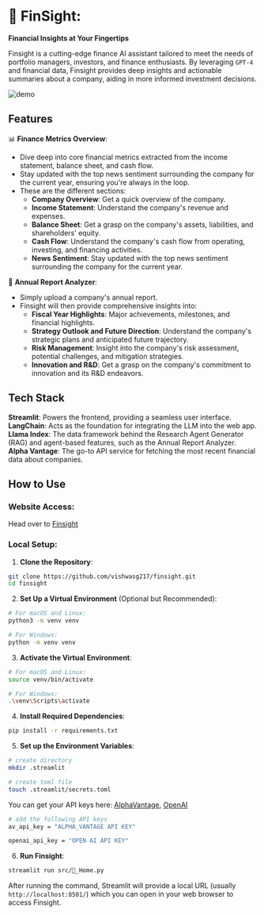 

# 💸 FinSight: 
**Financial Insights at Your Fingertips**

Finsight is a cutting-edge finance AI assistant tailored to meet the needs of portfolio managers, investors, and finance enthusiasts. By leveraging `GPT-4` and financial data, Finsight provides deep insights and actionable summaries about a company, aiding in more informed investment decisions.

![demo](docs/demo.gif)

## Features
📊 **Finance Metrics Overview**:
- Dive deep into core financial metrics extracted from the income statement, balance sheet, and cash flow.
- Stay updated with the top news sentiment surrounding the company for the current year, ensuring you're always in the loop.
- These are the different sections:
  - **Company Overview**: Get a quick overview of the company.
  - **Income Statement**: Understand the company's revenue and expenses.
  - **Balance Sheet**: Get a grasp on the company's assets, liabilities, and shareholders' equity.
  - **Cash Flow**: Understand the company's cash flow from operating, investing, and financing activities.
  - **News Sentiment**: Stay updated with the top news sentiment surrounding the company for the current year.

📄 **Annual Report Analyzer**:
- Simply upload a company's annual report.
- Finsight will then provide comprehensive insights into:
  - **Fiscal Year Highlights**: Major achievements, milestones, and financial highlights.
  - **Strategy Outlook and Future Direction**: Understand the company's strategic plans and anticipated future trajectory.
  - **Risk Management**: Insight into the company's risk assessment, potential challenges, and mitigation strategies.
  - **Innovation and R&D**: Get a grasp on the company's commitment to innovation and its R&D endeavors.

## Tech Stack 
**Streamlit**: Powers the frontend, providing a seamless user interface. 
**LangChain**: Acts as the foundation for integrating the LLM into the web app.
**Llama Index**: The data framework behind the Research Agent Generator (RAG) and agent-based features, such as the Annual Report Analyzer.
**Alpha Vantage**: The go-to API service for fetching the most recent financial data about companies.

## How to Use
### Website Access: 
Head over to [Finsight](https://finsight-report.streamlit.app/)

### **Local Setup**:


1. **Clone the Repository**:
```bash
git clone https://github.com/vishwasg217/finsight.git
cd finsight
```

2. **Set Up a Virtual Environment** (Optional but Recommended):
```bash
# For macOS and Linux:
python3 -m venv venv

# For Windows:
python -m venv venv
```

3. **Activate the Virtual Environment**:
```bash
# For macOS and Linux:
source venv/bin/activate

# For Windows:
.\venv\Scripts\activate
```

4. **Install Required Dependencies**:
```bash
pip install -r requirements.txt
```

5. **Set up the Environment Variables**:
```bash
# create directory
mkdir .streamlit

# create toml file
touch .streamlit/secrets.toml
```

You can get your API keys here: [AlphaVantage](https://www.alphavantage.co/support/#api-key), [OpenAI](https://openai.com/blog/openai-api)

```bash
# add the following API keys
av_api_key = "ALPHA_VANTAGE API KEY"

openai_api_key = "OPEN AI API KEY"


```

6. **Run Finsight**:
```bash
streamlit run src/🏡_Home.py
```

After running the command, Streamlit will provide a local URL (usually `http://localhost:8501/`) which you can open in your web browser to access Finsight.
